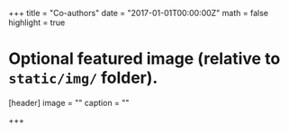 +++
title = "Co-authors"
date = "2017-01-01T00:00:00Z"
math = false
highlight = true

# Optional featured image (relative to `static/img/` folder).
[header]
image = ""
caption = ""

+++

